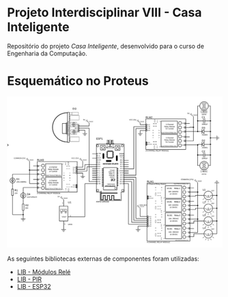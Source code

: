 # Projeto Interdisciplinar VIII - Casa Inteligente

Repositório do projeto _Casa Inteligente_, desenvolvido para o curso de Engenharia da Computação.

# Esquemático no Proteus

![Esquemático da Casa Inteligente](PrototipoProteus/EsquematicoPrototipo.SVG)

As seguintes bibliotecas externas de componentes foram utilizadas:

- [LIB - Módulos Relé](https://electronicstree.com/arduino-relay-modules-for-proteus/)
- [LIB - PIR](https://electronicstree.com/new-pir-sensor-proteus-library/)
- [LIB - ESP32](https://www.theengineeringprojects.com/2023/07/esp32-library-for-proteus.html)
